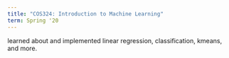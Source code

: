 ```yaml
---
title: "COS324: Introduction to Machine Learning"
term: Spring '20
---
```


learned about and implemented linear regression, classification, kmeans, and more. 